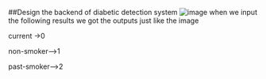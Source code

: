 ##Design the backend of diabetic detection system
![image](https://github.com/user-attachments/assets/79efa426-c215-44bb-873c-8a7bf4ceac1c)
when we input the following results we got the outputs just like the image

current ->0

non-smoker-->1

past-smoker-->2
